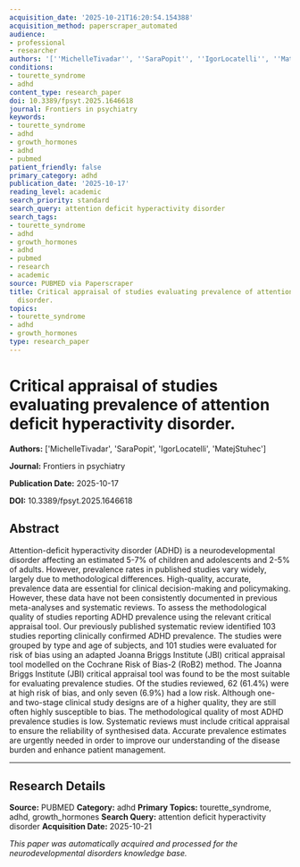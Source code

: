 ```yaml
---
acquisition_date: '2025-10-21T16:20:54.154388'
acquisition_method: paperscraper_automated
audience:
- professional
- researcher
authors: '[''MichelleTivadar'', ''SaraPopit'', ''IgorLocatelli'', ''MatejStuhec'']'
conditions:
- tourette_syndrome
- adhd
content_type: research_paper
doi: 10.3389/fpsyt.2025.1646618
journal: Frontiers in psychiatry
keywords:
- tourette_syndrome
- adhd
- growth_hormones
- adhd
- pubmed
patient_friendly: false
primary_category: adhd
publication_date: '2025-10-17'
reading_level: academic
search_priority: standard
search_query: attention deficit hyperactivity disorder
search_tags:
- tourette_syndrome
- adhd
- growth_hormones
- adhd
- pubmed
- research
- academic
source: PUBMED via Paperscraper
title: Critical appraisal of studies evaluating prevalence of attention deficit hyperactivity
  disorder.
topics:
- tourette_syndrome
- adhd
- growth_hormones
type: research_paper
---
```


# Critical appraisal of studies evaluating prevalence of attention deficit hyperactivity disorder.

**Authors:** ['MichelleTivadar', 'SaraPopit', 'IgorLocatelli', 'MatejStuhec']

**Journal:** Frontiers in psychiatry

**Publication Date:** 2025-10-17

**DOI:** 10.3389/fpsyt.2025.1646618

## Abstract

Attention-deficit hyperactivity disorder (ADHD) is a neurodevelopmental disorder affecting an estimated 5-7% of children and adolescents and 2-5% of adults. However, prevalence rates in published studies vary widely, largely due to methodological differences. High-quality, accurate, prevalence data are essential for clinical decision-making and policymaking. However, these data have not been consistently documented in previous meta-analyses and systematic reviews. To assess the methodological quality of studies reporting ADHD prevalence using the relevant critical appraisal tool. Our previously published systematic review identified 103 studies reporting clinically confirmed ADHD prevalence. The studies were grouped by type and age of subjects, and 101 studies were evaluated for risk of bias using an adapted Joanna Briggs Institute (JBI) critical appraisal tool modelled on the Cochrane Risk of Bias-2 (RoB2) method. The Joanna Briggs Institute (JBI) critical appraisal tool was found to be the most suitable for evaluating prevalence studies. Of the studies reviewed, 62 (61.4%) were at high risk of bias, and only seven (6.9%) had a low risk. Although one- and two-stage clinical study designs are of a higher quality, they are still often highly susceptible to bias. The methodological quality of most ADHD prevalence studies is low. Systematic reviews must include critical appraisal to ensure the reliability of synthesised data. Accurate prevalence estimates are urgently needed in order to improve our understanding of the disease burden and enhance patient management.

---

## Research Details

**Source:** PUBMED
**Category:** adhd
**Primary Topics:** tourette_syndrome, adhd, growth_hormones
**Search Query:** attention deficit hyperactivity disorder
**Acquisition Date:** 2025-10-21

*This paper was automatically acquired and processed for the neurodevelopmental disorders knowledge base.*
